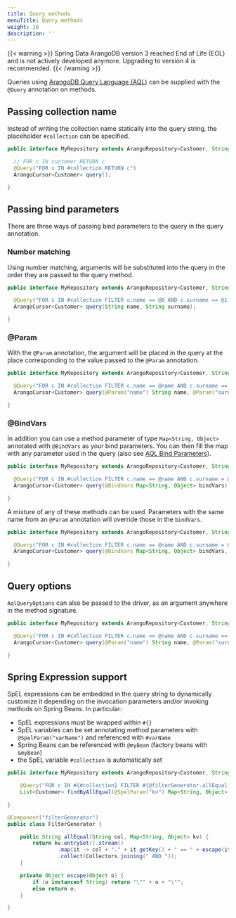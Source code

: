 ```yaml
---
title: Query methods
menuTitle: Query methods
weight: 10
description: ''
---
```

{{< warning >}}
Spring Data ArangoDB version 3 reached End of Life (EOL) and is not actively
developed anymore. Upgrading to version 4 is recommended.
{{< /warning >}}

Queries using [ArangoDB Query Language (AQL)](../../../../../../arangodb/3.12/aql/_index.md)
can be supplied with the `@Query` annotation on methods.

## Passing collection name

Instead of writing the collection name statically into the query string, the
placeholder `#collection` can be specified.

```java
public interface MyRepository extends ArangoRepository<Customer, String>{

  // FOR c IN customer RETURN c
  @Query("FOR c IN #collection RETURN c")
  ArangoCursor<Customer> query();

}
```

## Passing bind parameters

There are three ways of passing bind parameters to the query in the query annotation.

### Number matching

Using number matching, arguments will be substituted into the query in the order
they are passed to the query method.

```java
public interface MyRepository extends ArangoRepository<Customer, String>{

  @Query("FOR c IN #collection FILTER c.name == @0 AND c.surname == @1 RETURN c")
  ArangoCursor<Customer> query(String name, String surname);

}
```

### @Param

With the `@Param` annotation, the argument will be placed in the query at the
place corresponding to the value passed to the `@Param` annotation.

```java
public interface MyRepository extends ArangoRepository<Customer, String>{

  @Query("FOR c IN #collection FILTER c.name == @name AND c.surname == @surname RETURN c")
  ArangoCursor<Customer> query(@Param("name") String name, @Param("surname") String surname);

}
```

### @BindVars

In addition you can use a method parameter of type `Map<String, Object>`
annotated with `@BindVars` as your bind parameters. You can then fill the map
with any parameter used in the query (also see [AQL Bind Parameters](../../../../../../arangodb/3.12/aql/fundamentals/bind-parameters.md)).

```java
public interface MyRepository extends ArangoRepository<Customer, String>{

  @Query("FOR c IN #collection FILTER c.name == @name AND c.surname = @surname RETURN c")
  ArangoCursor<Customer> query(@BindVars Map<String, Object> bindVars);

}
```

A mixture of any of these methods can be used. Parameters with the same name
from an `@Param` annotation will override those in the `bindVars`.

```java
public interface MyRepository extends ArangoRepository<Customer, String>{

  @Query("FOR c IN #collection FILTER c.name == @name AND c.surname = @surname RETURN c")
  ArangoCursor<Customer> query(@BindVars Map<String, Object> bindVars, @Param("name") String name);

}
```

## Query options

`AqlQueryOptions` can also be passed to the driver, as an argument anywhere in
the method signature.

```java
public interface MyRepository extends ArangoRepository<Customer, String>{

  @Query("FOR c IN #collection FILTER c.name == @name AND c.surname == @surname RETURN c")
  ArangoCursor<Customer> query(@Param("name") String name, @Param("surname") String surname, AqlQueryOptions options);

}
```

## Spring Expression support

SpEL expressions can be embedded in the query string to
dynamically customize it depending on the invocation parameters and/or invoking
methods on Spring Beans. In particular:
- SpEL expressions must be wrapped within `#{}`
- SpEL variables can be set annotating method parameters with
  `@SpelParam("varName")` and referenced with `#varName`
- Spring Beans can be referenced with `@myBean` (factory beans with `&myBean`)
- the SpEL variable `#collection` is automatically set

```java
public interface MyRepository extends ArangoRepository<Customer, String> {

    @Query("FOR c IN #{#collection} FILTER #{@filterGenerator.allEqual('c', #kv)} RETURN c")
    List<Customer> findByAllEqual(@SpelParam("kv") Map<String, Object> kv);

}

@Component("filterGenerator")
public class FilterGenerator {

    public String allEqual(String col, Map<String, Object> kv) {
        return kv.entrySet().stream()
                .map(it -> col + "." + it.getKey() + " == " + escape(it.getValue()))
                .collect(Collectors.joining(" AND "));
    }

    private Object escape(Object o) {
        if (o instanceof String) return "\"" + o + "\"";
        else return o;
    }

}
```
